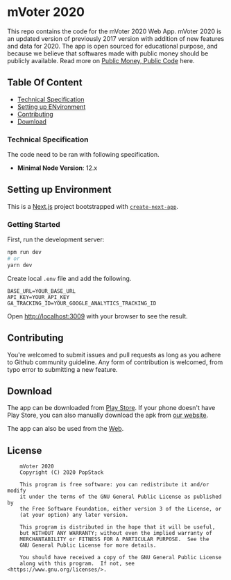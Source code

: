 # mVoter 2020

This repo contains the code for the mVoter 2020 Web App. mVoter 2020 is an updated version of previously 2017 version with addition of new features and data for 2020. The app is open sourced for educational purpose, and because we believe that softwares made with public money should be publicly available. Read more on [Public Money, Public Code](https://publiccode.asia/) here.

## Table Of Content

* [Technical Specification](#technical-specification)
* [Setting up ENvironment](#setting-up-environment)
* [Contributing](#contributing)
* [Download](#download)

### Technical Specification

The code need to be ran with following specification.

- **Minimal Node Version**: 12.x


## Setting up Environment

This is a [Next.js](https://nextjs.org/) project bootstrapped with [`create-next-app`](https://github.com/zeit/next.js/tree/canary/packages/create-next-app).

### Getting Started
First, run the development server:

```bash
npm run dev
# or
yarn dev
```

Create local `.env` file and add the following.
```
BASE_URL=YOUR_BASE_URL
API_KEY=YOUR_API_KEY
GA_TRACKING_ID=YOUR_GOOGLE_ANALYTICS_TRACKING_ID
```

Open [http://localhost:3009](http://localhost:3009) with your browser to see the result.

## Contributing

You're welcomed to submit issues and pull requests as long as you adhere to Github community guideline. Any form of contribution is welcomed, from typo error to submitting a new feature.

## Download

The app can be downloaded from [Play Store](https://play.google.com/store/apps/details?id=com.popstack.mvoter2015). If your phone doesn't have Play Store, you can also manually download the apk from [our website](https://mvoterapp.com/).

The app can also be used from the [Web](https://web.mvoterapp.com).

## License

```
    mVoter 2020
    Copyright (C) 2020 PopStack

    This program is free software: you can redistribute it and/or modify
    it under the terms of the GNU General Public License as published by
    the Free Software Foundation, either version 3 of the License, or
    (at your option) any later version.

    This program is distributed in the hope that it will be useful,
    but WITHOUT ANY WARRANTY; without even the implied warranty of
    MERCHANTABILITY or FITNESS FOR A PARTICULAR PURPOSE.  See the
    GNU General Public License for more details.

    You should have received a copy of the GNU General Public License
    along with this program.  If not, see <https://www.gnu.org/licenses/>.
```
